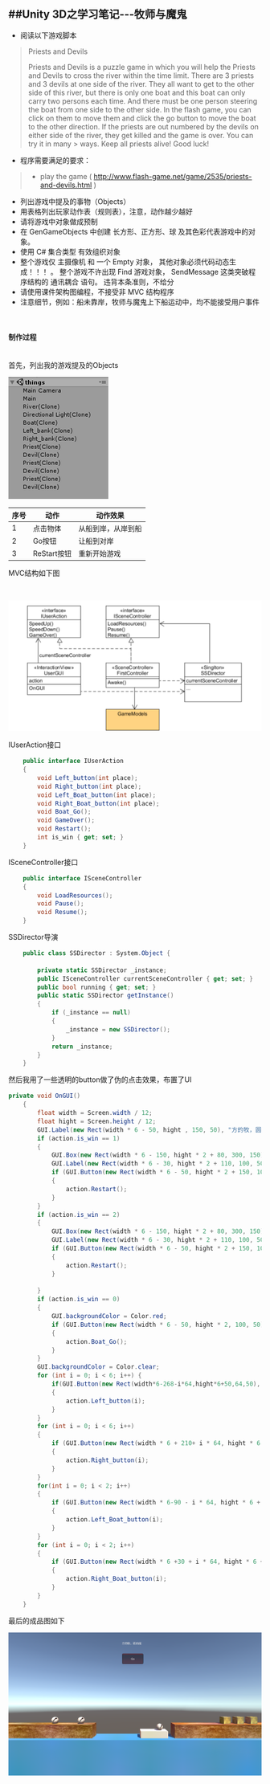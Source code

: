 ##Unity 3D之学习笔记---牧师与魔鬼
-----------
*   阅读以下游戏脚本<br>
>Priests and Devils
>
>Priests and Devils is a puzzle game in which you will help the Priests and Devils to cross the river within the time limit. There are 3 priests and 3 devils at one side of the river. They all want to get to the other side of this river, but there is only one boat and this boat can only carry two persons each time. And there must be one person steering the boat from one side to the other side. In the flash game, you can click on them to move them and click the go button to move the boat to the other direction. If the priests are out numbered by the devils on either side of the river, they get killed and the game is over. You can try it in many > ways. Keep all priests alive! Good luck!

*   程序需要满足的要求：<br>

> * play the game ( http://www.flash-game.net/game/2535/priests-and-devils.html )
*   列出游戏中提及的事物（Objects）
*   用表格列出玩家动作表（规则表），注意，动作越少越好
*   请将游戏中对象做成预制
*   在 GenGameObjects 中创建 长方形、正方形、球 及其色彩代表游戏中的对象。
*   使用 C# 集合类型 有效组织对象
*   整个游戏仅 主摄像机 和 一个 Empty 对象， 其他对象必须代码动态生成！！！ 。 整个游戏不许出现 Find 游戏对象， SendMessage 这类突破程序结构的 通讯耦合 语句。 违背本条准则，不给分
*   请使用课件架构图编程，不接受非 MVC 结构程序
*   注意细节，例如：船未靠岸，牧师与魔鬼上下船运动中，均不能接受用户事件

<br>

<h4>制作过程</h4>
<br>
首先，列出我的游戏提及的Objects<br>

![object](/homework2/images/game_2_objects.png)



| 序号 | 动作 | 动作效果 |
| ---|----|------|
| 1 | 点击物体|从船到岸，从岸到船|
| 2 | Go按钮  |让船到对岸|
| 3 | ReStart按钮|重新开始游戏|


MVC结构如下图

<br>

![object](/homework2/images/MVC.png)

IUserAction接口<br>

```c#
	public interface IUserAction
	{
		void Left_button(int place);
		void Right_button(int place);
		void Left_Boat_button(int place);
		void Right_Boat_button(int place);
		void Boat_Go();
		void GameOver();
		void Restart();
		int is_win { get; set; }
	}
```

ISceneController接口<br>

```c#
	public interface ISceneController
	{
		void LoadResources();
		void Pause();
		void Resume();
	}
```

SSDirector导演<br>

```c#
	public class SSDirector : System.Object {

		private static SSDirector _instance;
		public ISceneController currentSceneController { get; set; }
		public bool running { get; set; }
		public static SSDirector getInstance()
		{
			if (_instance == null)
			{
				_instance = new SSDirector();
			}
			return _instance;
		}
	}
```

然后我用了一些透明的button做了伪的点击效果，布置了UI<br>

```c#
private void OnGUI()
	{
		float width = Screen.width / 12;
		float hight = Screen.height / 12;
		GUI.Label(new Rect(width * 6 - 50, hight , 150, 50), "方的牧，圆的魔");
		if (action.is_win == 1)
		{
			GUI.Box(new Rect(width * 6 - 150, hight * 2 + 80, 300, 150), "Result");
			GUI.Label(new Rect(width * 6 - 30, hight * 2 + 110, 100, 50), "You Lose!!!");
			if (GUI.Button(new Rect(width * 6 - 50, hight * 2 + 150, 100, 50), "ReStart"))
			{
				action.Restart();
			}
		}
		if (action.is_win == 2)
		{
			GUI.Box(new Rect(width * 6 - 150, hight * 2 + 80, 300, 150), "Result");
			GUI.Label(new Rect(width * 6 - 30, hight * 2 + 110, 100, 50), "You win!!!");
			if (GUI.Button(new Rect(width * 6 - 50, hight * 2 + 150, 100, 50), "ReStart"))
			{
				action.Restart();
			}

		}
		if (action.is_win == 0)
		{
			GUI.backgroundColor = Color.red;
			if (GUI.Button(new Rect(width * 6 - 50, hight * 2, 100, 50), "Go"))
			{
				action.Boat_Go();
			}
		}
		GUI.backgroundColor = Color.clear;
		for (int i = 0; i < 6; i++) {
			if(GUI.Button(new Rect(width*6-268-i*64,hight*6+50,64,50), ""))
			{
				action.Left_button(i);
			}
		}
		for (int i = 0; i < 6; i++)
		{
			if (GUI.Button(new Rect(width * 6 + 210+ i * 64, hight * 6 + 50, 64, 50), ""))
			{
				action.Right_button(i);
			}
		}
		for(int i = 0; i < 2; i++)
		{
			if (GUI.Button(new Rect(width * 6-90 - i * 64, hight * 6 + 75, 64, 50), ""))
			{
				action.Left_Boat_button(i);
			}
		}
		for (int i = 0; i < 2; i++)
		{
			if (GUI.Button(new Rect(width * 6 +30 + i * 64, hight * 6 + 75, 64, 50), ""))
			{
				action.Right_Boat_button(i);
			}
		}
	}
```

最后的成品图如下<br>

![object](/homework2/images/priest_and_devils.png)
